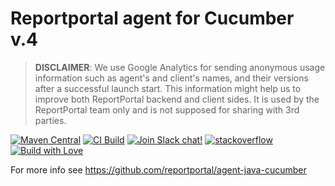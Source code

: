 # Reportportal agent for Cucumber v.4

> **DISCLAIMER**: We use Google Analytics for sending anonymous usage information such as agent's and client's names, and their versions
> after a successful launch start. This information might help us to improve both ReportPortal backend and client sides. It is used by the
> ReportPortal team only and is not supposed for sharing with 3rd parties.

[![Maven Central](https://img.shields.io/maven-central/v/com.epam.reportportal/agent-java-cucumber4.svg?label=Maven%20Central)](https://search.maven.org/search?q=g:%22com.epam.reportportal%22%20AND%20a:%22agent-java-cucumber4%22)
[![CI Build](https://github.com/reportportal/agent-java-cucumber3/actions/workflows/ci.yml/badge.svg)](https://github.com/reportportal/agent-java-cucumber3/actions/workflows/ci.yml)
[![Join Slack chat!](https://reportportal-slack-auto.herokuapp.com/badge.svg)](https://reportportal-slack-auto.herokuapp.com)
[![stackoverflow](https://img.shields.io/badge/reportportal-stackoverflow-orange.svg?style=flat)](http://stackoverflow.com/questions/tagged/reportportal)
[![Build with Love](https://img.shields.io/badge/build%20with-❤%EF%B8%8F%E2%80%8D-lightgrey.svg)](http://reportportal.io?style=flat)


For more info see https://github.com/reportportal/agent-java-cucumber
